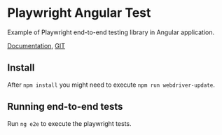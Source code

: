 # Playwright Angular Test

Example of Playwright end-to-end testing library in Angular application.

[Documentation](https://playwright.dev),
[GIT](https://github.com/microsoft/playwright)

## Install

After `npm install` you might need to execute `npm run webdriver-update`.

## Running end-to-end tests

Run `ng e2e` to execute the playwright tests.
